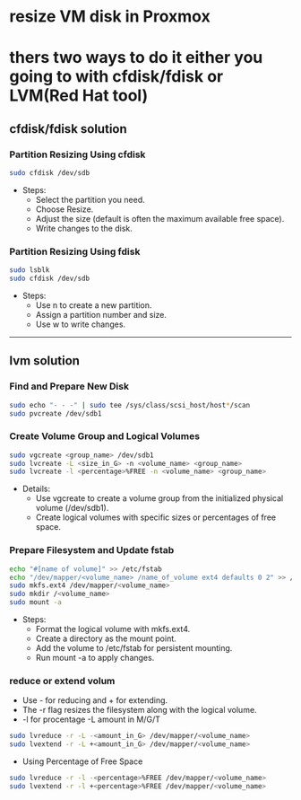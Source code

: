 # resize VM disk in Proxmox
# thers two ways to do it either you going to with cfdisk/fdisk or LVM(Red Hat tool)
## cfdisk/fdisk solution 

### Partition Resizing Using cfdisk
```bash
sudo cfdisk /dev/sdb
```
* Steps:
  * Select the partition you need.
  * Choose Resize.
  * Adjust the size (default is often the maximum available free space).
  * Write changes to the disk.
### Partition Resizing Using fdisk
```bash
sudo lsblk
sudo cfdisk /dev/sdb
```
* Steps:
  * Use n to create a new partition.
  * Assign a partition number and size.
  * Use w to write changes.
---
## lvm solution
### Find and Prepare New Disk
```bash
sudo echo "- - -" | sudo tee /sys/class/scsi_host/host*/scan
sudo pvcreate /dev/sdb1
```

### Create Volume Group and Logical Volumes
```bash
sudo vgcreate <group_name> /dev/sdb1
sudo lvcreate -L <size_in_G> -n <volume_name> <group_name>
sudo lvcreate -l <percentage>%FREE -n <volume_name> <group_name>

```
* Details:
  * Use vgcreate to create a volume group from the initialized physical volume (/dev/sdb1).
  * Create logical volumes with specific sizes or percentages of free space.

### Prepare Filesystem and Update fstab
```bash
echo "#[name of volume]" >> /etc/fstab
echo "/dev/mapper/<volume_name> /name_of_volume ext4 defaults 0 2" >> /etc/fstab
sudo mkfs.ext4 /dev/mapper/<volume_name>
sudo mkdir /<volume_name>
sudo mount -a
```
* Steps:
  * Format the logical volume with mkfs.ext4.
  * Create a directory as the mount point.
  * Add the volume to /etc/fstab for persistent mounting.
  * Run mount -a to apply changes.

### reduce or extend volum 
* Use - for reducing and + for extending.
* The -r flag resizes the filesystem along with the logical volume.
* -l for procentage -L amount in M/G/T
```bash
sudo lvreduce -r -L -<amount_in_G> /dev/mapper/<volume_name>
sudo lvextend -r -L +<amount_in_G> /dev/mapper/<volume_name>
```
* Using Percentage of Free Space 
```bash
sudo lvreduce -r -l -<percentage>%FREE /dev/mapper/<volume_name>
sudo lvextend -r -l +<percentage>%FREE /dev/mapper/<volume_name>
```
